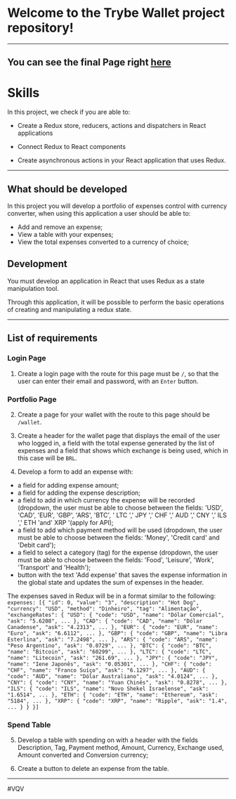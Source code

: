 # Welcome to the Trybe Wallet project repository!
---
## You can see the final Page right [here]( https://trybewallet-kappa.vercel.app/)

# Skills
In this project, we check if you are able to:

   * Create a Redux store, reducers, actions and dispatchers in React applications

   * Connect Redux to React components

   * Create asynchronous actions in your React application that uses Redux.
    
---

## What should be developed

In this project you will develop a portfolio of expenses control with currency converter, when using this application a user should be able to:
   - Add and remove an expense;
   - View a table with your expenses;
   - View the total expenses converted to a currency of choice;

## Development
  
You must develop an application in React that uses Redux as a state manipulation tool.

Through this application, it will be possible to perform the basic operations of creating and manipulating a redux state.

---

## List of requirements

### Login Page

1. Create a login page with the route for this page must be `/`, so that the user can enter their email and password, with an `Enter` button.

### Portfolio Page

2. Create a page for your wallet with the route to this page should be `/wallet`.

3. Create a header for the wallet page that displays the email of the user who logged in, a field with the total expense generated by the list of expenses and a field that shows which exchange is being used, which in this case will be `BRL`.

4. Develop a form to add an expense with:
  * a field for adding expense amount;
  * a field for adding the expense description;
  * a field to add in which currency the expense will be recorded (dropdown, the user must be able to choose between the fields: 'USD', 'CAD', 'EUR', 'GBP', 'ARS', 'BTC', ' LTC ',' JPY ',' CHF ',' AUD ',' CNY ',' ILS ',' ETH 'and' XRP '(apply for API);
  * a field to add which payment method will be used (dropdown, the user must be able to choose between the fields: 'Money', 'Credit card' and 'Debit card');
  * a field to select a category (tag) for the expense (dropdown, the user must be able to choose between the fields: 'Food', 'Leisure', 'Work', 'Transport' and 'Health');
  * button with the text 'Add expense' that saves the expense information in the global state and updates the sum of expenses in the header.

  The expenses saved in Redux will be in a format similar to the following:  
    ```
    expenses: [{
      "id": 0,
      "value": "3",
      "description": "Hot Dog",
      "currency": "USD",
      "method": "Dinheiro",
      "tag": "Alimentação",
      "exchangeRates": {
        "USD": {
          "code": "USD",
          "name": "Dólar Comercial",
          "ask": "5.6208",
          ...
        },
        "CAD": {
          "code": "CAD",
          "name": "Dólar Canadense",
          "ask": "4.2313",
          ...
        },
        "EUR": {
          "code": "EUR",
          "name": "Euro",
          "ask": "6.6112",
          ...
        },
        "GBP": {
          "code": "GBP",
          "name": "Libra Esterlina",
          "ask": "7.2498",
          ...
        },
        "ARS": {
          "code": "ARS",
          "name": "Peso Argentino",
          "ask": "0.0729",
          ...
        },
        "BTC": {
          "code": "BTC",
          "name": "Bitcoin",
          "ask": "60299",
          ...
        },
        "LTC": {
          "code": "LTC",
          "name": "Litecoin",
          "ask": "261.69",
          ...
        },
        "JPY": {
          "code": "JPY",
          "name": "Iene Japonês",
          "ask": "0.05301",
          ...
        },
        "CHF": {
          "code": "CHF",
          "name": "Franco Suíço",
          "ask": "6.1297",
          ...
        },
        "AUD": {
          "code": "AUD",
          "name": "Dólar Australiano",
          "ask": "4.0124",
          ...
        },
        "CNY": {
          "code": "CNY",
          "name": "Yuan Chinês",
          "ask": "0.8278",
          ...
        },
        "ILS": {
          "code": "ILS",
          "name": "Novo Shekel Israelense",
          "ask": "1.6514",
          ...
        },
        "ETH": {
          "code": "ETH",
          "name": "Ethereum",
          "ask": "5184",
          ...
        },
        "XRP": {
          "code": "XRP",
          "name": "Ripple",
          "ask": "1.4",
          ...
        }
      }
    }]
    ```

### Spend Table

5. Develop a table with spending on with a header with the fields Description, Tag, Payment method, Amount, Currency, Exchange used, Amount converted and Conversion currency;

6. Create a button to delete an expense from the table.

---
#VQV
